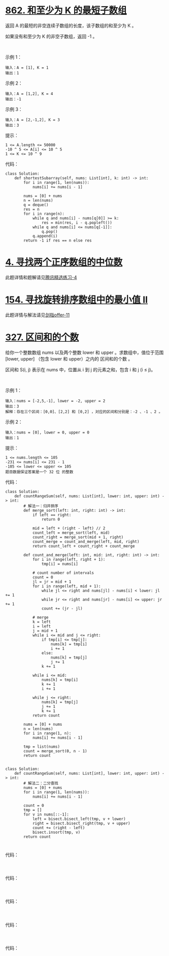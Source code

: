 # [862. 和至少为 K 的最短子数组](https://leetcode-cn.com/problems/shortest-subarray-with-sum-at-least-k/)

返回 A 的最短的非空连续子数组的长度，该子数组的和至少为 K 。

如果没有和至少为 K 的非空子数组，返回 -1 。

 

示例 1：
```
输入：A = [1], K = 1
输出：1
```
示例 2：
```
输入：A = [1,2], K = 4
输出：-1
```
示例 3：
```
输入：A = [2,-1,2], K = 3
输出：3
```

提示：
```
1 <= A.length <= 50000
-10 ^ 5 <= A[i] <= 10 ^ 5
1 <= K <= 10 ^ 9
```

代码：
```python3
class Solution:
    def shortestSubarray(self, nums: List[int], k: int) -> int:
        for i in range(1, len(nums)):
            nums[i] += nums[i - 1]

        nums = [0] + nums
        n = len(nums)
        q = deque()
        res = n
        for i in range(n):
            while q and nums[i] - nums[q[0]] >= k:
                res = min(res, i - q.popleft())
            while q and nums[i] <= nums[q[-1]]:
                q.pop()
            q.append(i)
        return -1 if res == n else res
```

# [4. 寻找两个正序数组的中位数](https://leetcode-cn.com/problems/median-of-two-sorted-arrays/)
此题详情和题解请见[腾讯精选练习-4](https://github.com/ykaitao/leetcode_python/blob/master/%E8%85%BE%E8%AE%AF%E7%B2%BE%E9%80%89%E7%BB%83%E4%B9%A050%E9%A2%98-%E9%9A%BE.md#4-%E5%AF%BB%E6%89%BE%E4%B8%A4%E4%B8%AA%E6%AD%A3%E5%BA%8F%E6%95%B0%E7%BB%84%E7%9A%84%E4%B8%AD%E4%BD%8D%E6%95%B0)

# [154. 寻找旋转排序数组中的最小值 II](https://leetcode-cn.com/problems/find-minimum-in-rotated-sorted-array-ii/)
此题详情与解法请见[剑指offer-11](https://github.com/ykaitao/leetcode_python/blob/master/%E5%89%91%E6%8C%87offer-%E7%AE%80%E5%8D%95.md#%E5%89%91%E6%8C%87-offer-11-%E6%97%8B%E8%BD%AC%E6%95%B0%E7%BB%84%E7%9A%84%E6%9C%80%E5%B0%8F%E6%95%B0%E5%AD%97)

# [327. 区间和的个数](https://leetcode-cn.com/problems/count-of-range-sum/)

给你一个整数数组 nums 以及两个整数 lower 和 upper 。求数组中，值位于范围 [lower, upper] （包含 lower 和 upper）之内的 区间和的个数 。

区间和 S(i, j) 表示在 nums 中，位置从 i 到 j 的元素之和，包含 i 和 j (i ≤ j)。

 

示例 1：
```
输入：nums = [-2,5,-1], lower = -2, upper = 2
输出：3
解释：存在三个区间：[0,0]、[2,2] 和 [0,2] ，对应的区间和分别是：-2 、-1 、2 。
```
示例 2：
```
输入：nums = [0], lower = 0, upper = 0
输出：1
```

提示：
```
1 <= nums.length <= 105
-231 <= nums[i] <= 231 - 1
-105 <= lower <= upper <= 105
题目数据保证答案是一个 32 位 的整数
```

代码：
```python3
class Solution:
    def countRangeSum(self, nums: List[int], lower: int, upper: int) -> int:
        # 解法一：归并排序
        def merge_sort(left: int, right: int) -> int:
            if left == right:
                return 0
            
            mid = left + (right - left) // 2
            count_left = merge_sort(left, mid)
            count_right = merge_sort(mid + 1, right)
            count_merge = count_and_merge(left, mid, right)
            return count_left + count_right + count_merge

        def count_and_merge(left: int, mid: int, right: int) -> int:
            for i in range(left, right + 1):
                tmp[i] = nums[i]

            # count number of intervals
            count = 0
            jl = jr = mid + 1
            for i in range(left, mid + 1):
                while jl <= right and nums[jl] - nums[i] < lower: jl += 1
                while jr <= right and nums[jr] - nums[i] <= upper: jr += 1
                count += (jr - jl)

            # merge
            k = left
            i = left
            j = mid + 1
            while i <= mid and j <= right:
                if tmp[i] <= tmp[j]:
                    nums[k] = tmp[i]
                    i += 1
                else:
                    nums[k] = tmp[j]
                    j += 1
                k += 1

            while i <= mid:
                nums[k] = tmp[i]
                k += 1
                i += 1

            while j <= right:
                nums[k] = tmp[j]
                j += 1
                k += 1
            return count

        nums = [0] + nums
        n = len(nums)
        for i in range(1, n):
            nums[i] += nums[i - 1]

        tmp = list(nums)
        count = merge_sort(0, n - 1)
        return count


class Solution:
    def countRangeSum(self, nums: List[int], lower: int, upper: int) -> int:
        # 解法二：二分查找
        nums = [0] + nums
        for i in range(1, len(nums)):
            nums[i] += nums[i - 1]

        count = 0
        tmp = []
        for v in nums[::-1]:
            left = bisect.bisect_left(tmp, v + lower)
            right = bisect.bisect_right(tmp, v + upper)
            count += (right - left)
            bisect.insort(tmp, v)
        return count
```

# []()


代码：
```python3

```

# []()


代码：
```python3

```

# []()


代码：
```python3

```

# []()


代码：
```python3

```

# []()


代码：
```python3

```
